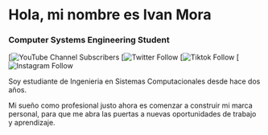 # Hola, mi nombre es Ivan Mora

### Computer Systems Engineering Student

[![YouTube Channel Subscribers](https://youtube.com/@IvanMora-cv9ng)
[![Twitter Follow](https://twitter.com/ivanmora6ar?t=-9_jLtPfAXKWOqs80_3akQ&s=08)
[![Tiktok Follow](https://www.tiktok.com/@ivn.mg?_t=8e83L4cpjU5&_r=1)
[![Instagram Follow](https://instagram.com/ivn_mg?igshid=ZDc4ODBmNjlmNQ==)



Soy estudiante de Ingenieria en Sistemas Computacionales desde hace dos años.

Mi sueño como profesional justo ahora es comenzar a construir mi marca personal, para que me abra las puertas a nuevas oportunidades de trabajo y aprendizaje.

